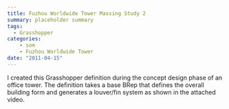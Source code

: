 ```yaml
---
title: Fuzhou Worldwide Tower Massing Study 2
summary: placeholder summary
tags:
  - Grasshopper
categories:
    - som
    - Fuzhou Worldwide Tower
date: "2011-04-15"
---
```


I created this Grasshopper definition during the concept design phase of an office tower. The definition takes a base BRep that defines the overall building form and generates a louver/fin system as shown in the attached video.
